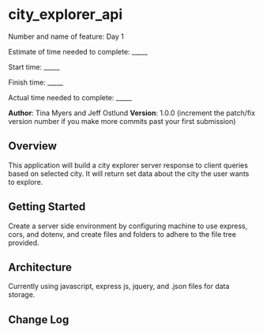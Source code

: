 # city_explorer_api

Number and name of feature: Day 1

Estimate of time needed to complete: _____

Start time: _____

Finish time: _____

Actual time needed to complete: _____

**Author**: Tina Myers and Jeff Ostlund
**Version**: 1.0.0 (increment the patch/fix version number if you make more commits past your first submission)

## Overview
<!-- Provide a high level overview of what this application is and why you are building it, beyond the fact that it's an assignment for this class. (i.e. What's your problem domain?) -->
This application will build a city explorer server response to client queries based on selected city. It will return set data about the city the user wants to explore.

## Getting Started
<!-- What are the steps that a user must take in order to build this app on their own machine and get it running? -->
Create a server side environment by configuring machine to use express, cors, and dotenv, and create files and folders to adhere to the file tree provided.

## Architecture
<!-- Provide a detailed description of the application design. What technologies (languages, libraries, etc) you're using, and any other relevant design information. -->
Currently using javascript, express js, jquery, and .json files for data storage.

## Change Log
<!-- Use this area to document the iterative changes made to your application as each feature is successfully implemented. Use time stamps. Here's an examples:

01-01-2001 4:59pm - Application now has a fully-functional express server, with a GET route for the location resource.

## Credits and Collaborations
<!-- Give credit (and a link) to other people or resources that helped you build this application. -->


